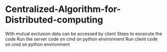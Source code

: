 # Centralized-Algorithm-for-Distributed-computing
With mutual exclusion data can be accessed by client
Steps to excecute the code
Run the server code on cmd on python environment
Run client code on cmd on python environment
